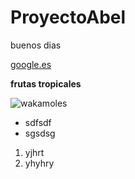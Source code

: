 # ProyectoAbel
buenos dias

[google.es](https://www.google.es)

**frutas tropicales**

![wakamoles](https://www.google.com/search?client=ubuntu&hs=TtT&channel=fs&q=guacamoles&spell=1&sa=X&ved=2ahUKEwid7uako_vlAhXhA2MBHaBYDZEQBSgAegQICxAo&biw=1299&bih=639)

* sdfsdf
* sgsdsg

1. yjhrt
2. yhyhry
